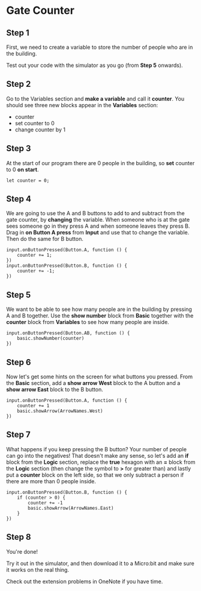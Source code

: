# Gate Counter

## Step 1
First, we need to create a variable to store the number of people
who are in the building. 

Test out your code with the simulator as you go (from **Step 5** onwards).

## Step 2
Go to the Variables section and **make a variable**
and call it **counter**.
You should see three new blocks appear in the **Variables** section:
- counter
- set counter to 0
- change counter by 1

## Step 3
At the start of our program there are 0 people in the building, so **set**
counter to 0 **on start**.
```blocks
let counter = 0;
```

## Step 4
We are going to use the A and B buttons to add to and subtract from the gate
counter, by **changing** the variable.
When someone who is at the gate sees someone go in they press A and when someone
leaves they press B.
Drag in **on Button A press** from **Input** and use that to change the variable.
Then do the same for B button.
```blocks
input.onButtonPressed(Button.A, function () {
    counter += 1;
})
input.onButtonPressed(Button.B, function () {
    counter += -1;
})
```

## Step 5
We want to be able to see how many people are in the building by pressing
A and B together.
Use the **show number** block from **Basic** together with the **counter** block from
**Variables** to see how many people are inside.

```blocks
input.onButtonPressed(Button.AB, function () {
    basic.showNumber(counter)
})
```

## Step 6
Now let's get some hints on the screen for what buttons you pressed.
From the **Basic** section, add a **show arrow West** block to the A button
and a **show arrow East** block to the B button.

```blocks
input.onButtonPressed(Button.A, function () {
    counter += 1
    basic.showArrow(ArrowNames.West)
})
```

## Step 7
What happens if you keep pressing the B button? Your number of people can
go into the negatives! That doesn't make any sense, so let's add an **if**
block from the **Logic** section, replace the **true** hexagon with an **=**
block from the **Logic** section (then change the symbol to **>** for greater than)
and lastly put a **counter** block on the left side, so that we only subtract
a person if there are more than 0 people inside.

```blocks
input.onButtonPressed(Button.B, function () {
    if (counter > 0) {
        counter += -1
        basic.showArrow(ArrowNames.East)
    }
})
```

## Step 8
You're done!

Try it out in the simulator, and then download it to a Micro:bit and make
sure it works on the real thing.

Check out the extension problems in OneNote if you have time.
